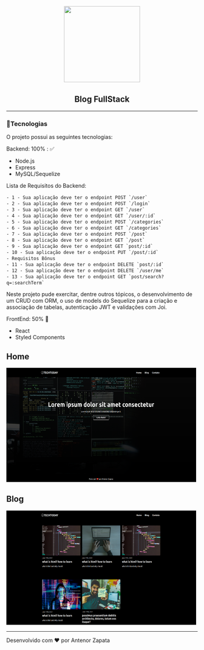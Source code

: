 
<p align="center">
<img src="https://media3.giphy.com/media/SMjDFkq5mGxhLdsBOK/giphy.gif" width="200" height="200"/>
</p>



<h2 align="center">Blog FullStack</h1>

---
### 🚀Tecnologias

O projeto possui as seguintes tecnologias:

Backend: 100% : ✅
- Node.js
- Express
- MySQL/Sequelize

Lista de Requisitos do Backend:

    - 1 - Sua aplicação deve ter o endpoint POST `/user`
    - 2 - Sua aplicação deve ter o endpoint POST `/login`
    - 3 - Sua aplicação deve ter o endpoint GET `/user`
    - 4 - Sua aplicação deve ter o endpoint GET `/user/:id`
    - 5 - Sua aplicação deve ter o endpoint POST `/categories`
    - 6 - Sua aplicação deve ter o endpoint GET `/categories`
    - 7 - Sua aplicação deve ter o endpoint POST `/post`
    - 8 - Sua aplicação deve ter o endpoint GET `/post`
    - 9 - Sua aplicação deve ter o endpoint GET `post/:id`
    - 10 - Sua aplicação deve ter o endpoint PUT `/post/:id`
    - Requisitos Bônus
    - 11 - Sua aplicação deve ter o endpoint DELETE `post/:id`
    - 12 - Sua aplicação deve ter o endpoint DELETE `/user/me`
    - 13 - Sua aplicação deve ter o endpoint GET `post/search?q=:searchTerm`


Neste projeto pude exercitar, dentre outros tópicos, o desenvolvimento de um CRUD com ORM, o uso de models do Sequelize para a criação e associação de tabelas, autenticação JWT e validações com Joi.




FrontEnd: 50% 🔴
- React
- Styled Components

## Home
<p align="left">
<img src="https://github.com/AntenorZapata/blog-fullStack/blob/blog-api/client/src/imgs/home.png?raw=true" width="500" height="300"/>
</p>

## Blog
<p align="left">
<img src="https://github.com/AntenorZapata/blog-fullStack/blob/blog-api/client/src/imgs/blog.png?raw=true" width="500" height="300"/>
</p>

---
Desenvolvido com ❤ por Antenor Zapata
